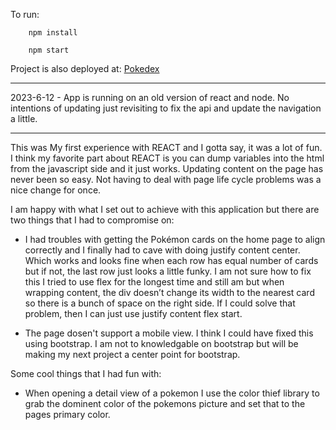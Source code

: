 To run:
```node
    npm install
    
    npm start
```

Project is also deployed at: [Pokedex](https://quinnchrest.github.io/Pokedex/)

---

2023-6-12 - App is running on an old version of react and node. No intentions of updating just revisiting to fix the api and update the navigation a little.

---

This was My first experience with REACT and I gotta say, it was a lot of fun. I think my favorite part about REACT is you can dump variables into the html from the javascript side and it just works. Updating content on the page has never been so easy. Not having to deal with page life cycle problems was a nice change for once.

I am happy with what I set out to achieve with this application but there are two things that I had to compromise on:

 - I had troubles with getting the Pokémon cards on the home page to align correctly and I finally had to cave with doing justify content center. Which works and looks fine when each row has equal number of cards but if not, the last row just looks a little funky. I am not sure how to fix this I tried to use flex for the longest time and still am but when wrapping content, the div doesn’t change its width to the nearest card so there is a bunch of space on the right side. If I could solve that problem, then I can just use justify content flex start.

  - The page dosen't support a mobile view. I think I could have fixed this using bootstrap. I am not to knowledgable on bootstrap but will be making my next project a center point for bootstrap.

Some cool things that I had fun with:

 - When opening a detail view of a pokemon I use the color thief library to grab the dominent color of the pokemons picture and set that to the pages primary color.
